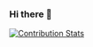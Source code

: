 ### Hi there 👋

[![Contribution Stats](https://github-contribution-stats.vercel.app/api/?username=ZeinabRahbar)](https://github.com/LordDashMe/github-contribution-stats/)


<!--
**ZeinabRahbar/ZeinabRahbar** is a ✨ _special_ ✨ repository because its `README.md` (this file) appears on your GitHub profile.

Here are some ideas to get you started:

- 🔭 I’m currently working on ...
- 🌱 I’m currently learning ...
- 👯 I’m looking to collaborate on ...
- 🤔 I’m looking for help with ...
- 💬 Ask me about ...
- 📫 How to reach me: ...
- 😄 Pronouns: ...
- ⚡ Fun fact: ...

[![Contribution Stats](https://github-contribution-stats.vercel.app/api/?username=ZeinabRahbar)](https://github.com/LordDashMe/github-contribution-stats/)

-->
